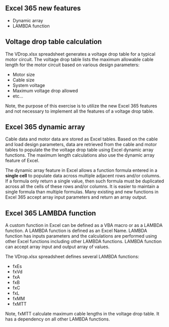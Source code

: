## Excel 365 new features

- Dynamic array
- LAMBDA function

## Voltage drop table calculation

The VDrop.xlsx spreadsheet generates a voltage drop table for a typical motor circuit. The voltage drop table lists the maximum allowable cable length for the motor circuit based on various design parameters:

- Motor size
- Cable size
- System voltage
- Maximum voltage drop allowed
- etc...

Note, the purpose of this exercise is to utilize the new Excel 365 features and not necessary to implement all the features of a voltage drop table.

## Excel 365 dynamic array

Cable data and motor data are stored as Excel tables. Based on the cable and load design parameters, data are retrieved from the cable and motor tables to populate the the voltage drop table using Excel dynamic array functions. The maximum length calculations also use the dynamic array feature of Excel.

The dynamic array feature in Excel allows a function formula entered in a **single cell** to populate data across multiple adjacent rows and/or columns. If a formula only return a single value, then such formula must be duplicated across all the cells of these rows and/or columns. It is easier to maintain a single formula than multiple formulas. Many existing and new functions in Excel 365 accept array input parameters and return an array output.

## Excel 365 LAMBDA function

A custom function in Excel can be defined as a VBA macro or as a LAMBDA function. A LAMBDA function is defined as an Excel Name. LAMBDA function has inputs parameters and the calculations are performed using other Excel functions including other LAMBDA functions. LAMBDA function can accept array input and output array of values.

The VDrop.xlsx spreadsheet defines several LAMBDA functions:

- fxEs
- fxVd
- fxA
- fxB
- fxC
- fxL
- fxMM
- fxMTT

Note, fxMTT calculate maximum cable lengths in the voltage drop table. It has a dependency on all other LAMBDA functions.